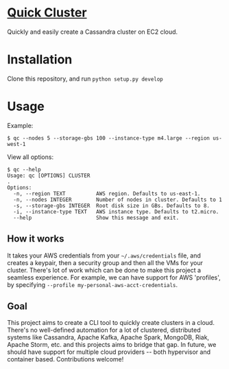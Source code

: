 # <a href="quick-cluster.github.com">Quick Cluster</a>

Quickly and easily create a Cassandra cluster on EC2 cloud.


# Installation

Clone this repository, and run `python setup.py develop`

# Usage

Example:

    $ qc --nodes 5 --storage-gbs 100 --instance-type m4.large --region us-west-1

View all options:

    $ qc --help
    Usage: qc [OPTIONS] CLUSTER
    .
    Options:
      -n, --region TEXT          AWS region. Defaults to us-east-1.
      -n, --nodes INTEGER        Number of nodes in cluster. Defaults to 1
      -s, --storage-gbs INTEGER  Root disk size in GBs. Defaults to 8.
      -i, --instance-type TEXT   AWS instance type. Defaults to t2.micro.
      --help                     Show this message and exit.


## How it works
It takes your AWS credentials from your `~/.aws/credentials` file, and creates a keypair, then a security group and then all the VMs for your cluster. There's lot of work which can be done to make this project a seamless experience. For example, we can have support for AWS 'profiles', by specifying `--profile my-personal-aws-acct-credentials`.

## Goal

This project aims to create a CLI tool to quickly create clusters in a cloud. There's no well-defined automation for a lot of clustered, distributed systems like Cassandra, Apache Kafka, Apache Spark, MongoDB, Riak, Apache Storm, etc. and this projects aims to bridge that gap. In future, we should have support for multiple cloud providers -- both hypervisor and container based. Contributions welcome!
